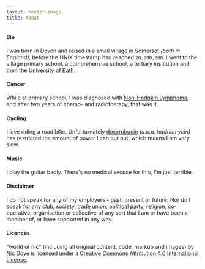 ```yaml
---
layout: header-image
title: About
---
```


#### Bio

I was born in Devon and raised in a small village in Somerset _(both in England)_, before the UNIX timestamp had reached `20,000,000`. I went to the village primary school, a comprehensive school,
a tertiary institution and then the [University of Bath](http://www.bath.ac.uk).

#### Cancer

While at primary school, I was diagnosed with [Non-Hodgkin 
Lymphoma](http://www.nhs.uk/Conditions/non-hodgkins-lymphoma/Pages/Definition.aspx), and after two years of chemo- and radiotherapy, that was it.

#### Cycling

I love riding a road bike. Unforturnately [doxorubucin](https://en.wikipedia.org/wiki/Doxorubicin) _(a.k.a. hadriamycin)_ has
restricted the amount of power I can put out, which means I am very slow.

#### Music

I play the guitar badly. There's no medical excuse for this, 
I'm just terrible.

#### Disclaimer

I do not speak for any of my employers - 
past, present or future. 
Nor do I speak for any club, society, trade union, 
political party, religion, co-operative, 
organisation or collective of any sort 
that I am or have been a member of,
or have supported in any way.

#### Licences

<span property="dct:title" xmlns:dct="http://purl.org/dc/terms/">"world of nic"</span> (including all original content, code, markup and images) by [Nic Doye](http://worldofnic.org) is licensed under a 
[Creative Commons Attribution 4.0 International License](https://creativecommons.org/licenses/by/4.0/).


